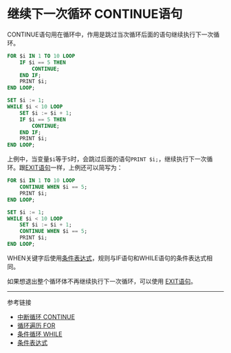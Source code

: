 # 继续下一次循环 CONTINUE语句
CONTINUE语句用在循环中，作用是跳过当次循环后面的语句继续执行下一次循环。
```sql
FOR $i IN 1 TO 10 LOOP
    IF $i == 5 THEN
        CONTINUE;
    END IF;
    PRINT $i;
END LOOP;

SET $i := 1;
WHILE $i < 10 LOOP
    SET $i := $i + 1;
    IF $i == 5 THEN
        CONTINUE;
    END IF;
    PRINT $i;
END LOOP;
```
上例中，当变量`$i`等于`5`时，会跳过后面的语句`PRINT $i;`，继续执行下一次循环。跟[EXIT语句](/pql/exit.md)一样，上例还可以简写为：
```sql
FOR $i IN 1 TO 10 LOOP
    CONTINUE WHEN $i == 5;
    PRINT $i;
END LOOP;

SET $i := 1;
WHILE $i < 10 LOOP
    SET $i := $i + 1;
    CONTINUE WHEN $i == 5;
    PRINT $i;
END LOOP;
```
WHEN关键字后使用[条件表达式](/pql/condition.md)，规则与IF语句和WHILE语句的条件表达式相同。

如果想退出整个循环体不再继续执行下一次循环，可以使用 [EXIT语句](/pql/exit.md)。

---
参考链接
* [中断循环 CONTINUE](/pql/exit.md)
* [循环遍历 FOR](/pql/for.md)
* [条件循环 WHILE](/pql/while.md)
* [条件表达式](/pql/condition.md)